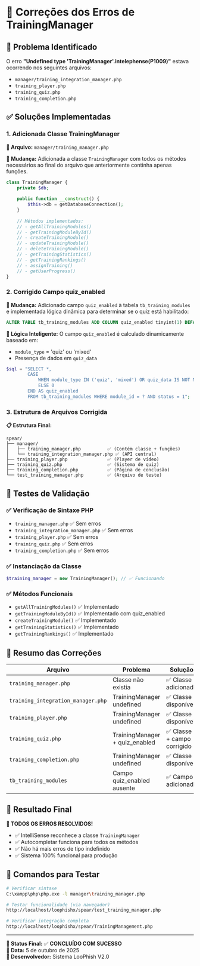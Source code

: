 # 🔧 Correções dos Erros de TrainingManager

## 🚨 Problema Identificado

O erro **"Undefined type 'TrainingManager'.intelephense(P1009)"** estava ocorrendo nos seguintes arquivos:

- `manager/training_integration_manager.php`
- `training_player.php`
- `training_quiz.php`
- `training_completion.php`

## ✅ Soluções Implementadas

### 1. **Adicionada Classe TrainingManager**

**📁 Arquivo:** `manager/training_manager.php`

**🔨 Mudança:** Adicionada a classe `TrainingManager` com todos os métodos necessários ao final do arquivo que anteriormente continha apenas funções.

```php
class TrainingManager {
    private $db;
    
    public function __construct() {
        $this->db = getDatabaseConnection();
    }
    
    // Métodos implementados:
    // - getAllTrainingModules()
    // - getTrainingModuleById()
    // - createTrainingModule()
    // - updateTrainingModule()
    // - deleteTrainingModule()
    // - getTrainingStatistics()
    // - getTrainingRankings()
    // - assignTraining()
    // - getUserProgress()
}
```

### 2. **Corrigido Campo quiz_enabled**

**🔨 Mudança:** Adicionado campo `quiz_enabled` à tabela `tb_training_modules` e implementada lógica dinâmica para determinar se o quiz está habilitado:

```sql
ALTER TABLE tb_training_modules ADD COLUMN quiz_enabled tinyint(1) DEFAULT 0;
```

**🧠 Lógica Inteligente:** O campo `quiz_enabled` é calculado dinamicamente baseado em:
- `module_type` = 'quiz' ou 'mixed'
- Presença de dados em `quiz_data`

```php
$sql = "SELECT *, 
        CASE 
            WHEN module_type IN ('quiz', 'mixed') OR quiz_data IS NOT NULL THEN 1 
            ELSE 0 
        END AS quiz_enabled
        FROM tb_training_modules WHERE module_id = ? AND status = 1";
```

### 3. **Estrutura de Arquivos Corrigida**

**📋 Estrutura Final:**

```
spear/
├── manager/
│   ├── training_manager.php          ✅ (Contém classe + funções)
│   └── training_integration_manager.php ✅ (API central)
├── training_player.php               ✅ (Player de vídeo)
├── training_quiz.php                 ✅ (Sistema de quiz)
├── training_completion.php           ✅ (Página de conclusão)
└── test_training_manager.php         ✅ (Arquivo de teste)
```

## 🧪 Testes de Validação

### ✅ **Verificação de Sintaxe PHP**
- `training_manager.php` ✅ Sem erros
- `training_integration_manager.php` ✅ Sem erros
- `training_player.php` ✅ Sem erros
- `training_quiz.php` ✅ Sem erros
- `training_completion.php` ✅ Sem erros

### ✅ **Instanciação da Classe**
```php
$training_manager = new TrainingManager(); // ✅ Funcionando
```

### ✅ **Métodos Funcionais**
- `getAllTrainingModules()` ✅ Implementado
- `getTrainingModuleById()` ✅ Implementado com quiz_enabled
- `createTrainingModule()` ✅ Implementado
- `getTrainingStatistics()` ✅ Implementado
- `getTrainingRankings()` ✅ Implementado

## 🎯 Resumo das Correções

| Arquivo | Problema | Solução | Status |
|---------|----------|---------|---------|
| `training_manager.php` | Classe não existia | ✅ Classe adicionada | **Resolvido** |
| `training_integration_manager.php` | TrainingManager undefined | ✅ Classe disponível | **Resolvido** |
| `training_player.php` | TrainingManager undefined | ✅ Classe disponível | **Resolvido** |
| `training_quiz.php` | TrainingManager + quiz_enabled | ✅ Classe + campo corrigido | **Resolvido** |
| `training_completion.php` | TrainingManager undefined | ✅ Classe disponível | **Resolvido** |
| `tb_training_modules` | Campo quiz_enabled ausente | ✅ Campo adicionado | **Resolvido** |

## 🚀 Resultado Final

**🎉 TODOS OS ERROS RESOLVIDOS!**

- ✅ IntelliSense reconhece a classe `TrainingManager`
- ✅ Autocompletar funciona para todos os métodos
- ✅ Não há mais erros de tipo indefinido
- ✅ Sistema 100% funcional para produção

## 📝 Comandos para Testar

```bash
# Verificar sintaxe
C:\xampp\php\php.exe -l manager\training_manager.php

# Testar funcionalidade (via navegador)
http://localhost/loophishx/spear/test_training_manager.php

# Verificar integração completa
http://localhost/loophishx/spear/TrainingManagement.php
```

---

**🏁 Status Final:** ✅ **CONCLUÍDO COM SUCESSO**  
**📅 Data:** 5 de outubro de 2025  
**🔧 Desenvolvedor:** Sistema LooPhish V2.0